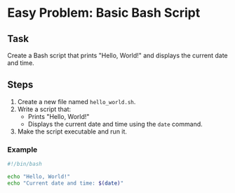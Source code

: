 # Easy Problem: Basic Bash Script

## Task

Create a Bash script that prints "Hello, World!" and displays the current date and time.

## Steps

1. Create a new file named `hello_world.sh`.
2. Write a script that:
   - Prints "Hello, World!"
   - Displays the current date and time using the `date` command.
3. Make the script executable and run it.

### Example

```bash
#!/bin/bash

echo "Hello, World!"
echo "Current date and time: $(date)"
```
